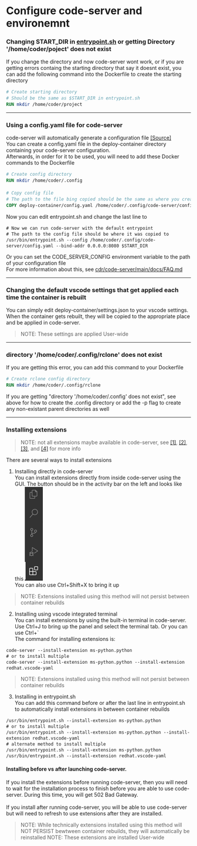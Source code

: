 # Configure code-server and environemnt
### Changing START_DIR in [entrypoint.sh](/deploy-container/entrypoint.sh) or getting Directory '/home/coder/poject' does not exist
If you change the directory and now code-server wont work, or if you are getting errors containg the starting directory that say it doesnt exist, you can add the following command into the Dockerfile to create the starting directory
```Dockerfile
# Create starting directory
# Should be the same as $START_DIR in entrypoint.sh
RUN mkdir /home/coder/project
```
___
### Using a config.yaml file for code-server
code-server will automatically generate a configuration file [[Source]](https://github.com/cdr/code-server/blob/main/docs/FAQ.md#how-does-the-config-file-work)<br>
You can create a config.yaml file in the deploy-container directory containing your code-server configuration.<br>
Afterwards, in order for it to be used, you will need to add these Docker commands to the Dockerfile
```Dockerfile
# Create config directory
RUN mkdir /home/coder/.config

# Copy config file
# The path to the file bing copied should be the same as where you created the config file
COPY deploy-container/config.yaml /home/coder/.config/code-server/config.yaml
```
Now you can edit entrypoint.sh and change the last line to
```shell
# Now we can run code-server with the default entrypoint
# The path to the config file should be where it was copied to
/usr/bin/entrypoint.sh --config /home/coder/.config/code-server/config.yaml --bind-addr 0.0.0.0:8080 $START_DIR
```
Or you can set the CODE_SERVER_CONFIG environment variable to the path of your configuration file<br>
For more information about this, see [cdr/code-server/main/docs/FAQ.md](https://github.com/cdr/code-server/blob/main/docs/FAQ.md#how-does-the-config-file-work)
___
### Changing the default vscode settings that get applied each time the container is rebuilt
You can simply edit deploy-container/settings.json to your vscode settings. When the container gets rebuilt, they will be copied to the appropriate place and be applied in code-server.<br>
> NOTE: These settings are applied User-wide
___
### directory '/home/coder/.config/rclone' does not exist
If you are getting this error, you can add this command to your Dockerfile
```Dockerfile
# Create rclone config directory
RUN mkdir /home/coder/.config/rclone
```
If you are getting "directory '/home/coder/.config' does not exist", see above for how to create the .config directory or add the -p flag to create any non-existant parent directories as well
___
### Installing extensions
> NOTE: not all extensions maybe available in code-server, see [[1]](https://github.com/cdr/code-server/blob/main/docs/FAQ.md#differences-compared-to-vs-code), [[2]](https://github.com/cdr/code-server/blob/main/docs/FAQ.md#how-can-i-request-a-missing-extension), [[3]](https://github.com/cdr/code-server/blob/main/docs/FAQ.md#how-do-i-configure-the-marketplace-url), and [[4]](https://github.com/cdr/code-server/blob/main/docs/FAQ.md#where-are-extensions-stored) for more info

There are several ways to install extensions
1. Installing directly in code-server<br>
You can install extensions directly from inside code-server using the GUI. The button should be in the activity bar on the left and looks like this
![Extensions Button](/img/vscode-activity-bar-extension-button.png)<br>
You can also use Ctrl+Shift+X to bring it up
> NOTE: Extensions installed using this method will not persist between container rebuilds

2. Installing using vscode integrated terminal<br>
You can install extensions by using the built-in terminal in code-server. Use Ctrl+J to bring up the panel and select the terminal tab. Or you can use Ctrl+\`<br>
The command for installing extensions is:
```shell
code-server --install-extension ms-python.python
# or to install multiple
code-server --install-extension ms-python.python --install-extension redhat.vscode-yaml
```
> NOTE: Extensions installed using this method will not persist between container rebuilds

3. Installing in entrypoint.sh<br>
You can add this command before or after the last line in entrypoint.sh to automatically install extensions in between container rebuilds
```shell
/usr/bin/entrypoint.sh --install-extension ms-python.python
# or to install multiple
/usr/bin/entrypoint.sh --install-extension ms-python.python --install-extension redhat.vscode-yaml
# alternate method to install multiple
/usr/bin/entrypoint.sh --install-extension ms-python.python
/usr/bin/entrypoint.sh --install-extension redhat.vscode-yaml
```
#### Installing before vs after launching code-server.<br>
If you install the extensions before running code-server, then you will need to wait for the installation process to finish before you are able to use code-server. During this time, you will get 502 Bad Gateway.<br>
<br>
If you install after running code-server, you will be able to use code-server but will need to refresh to use extensions after they are installed.
> NOTE: While technically extensions installed using this method will NOT PERSIST bewtween container rebuilds, they will automatically be reinstalled
> NOTE: These extensions are installed User-wide
